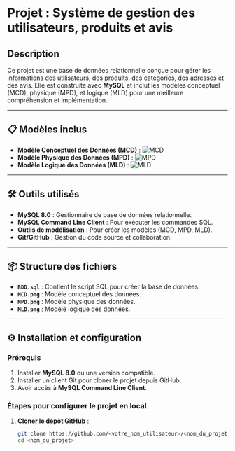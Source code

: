 # Projet : Système de gestion des utilisateurs, produits et avis

## Description
Ce projet est une base de données relationnelle conçue pour gérer les informations des utilisateurs, des produits, des catégories, des adresses et des avis. Elle est construite avec **MySQL** et inclut les modèles conceptuel (MCD), physique (MPD), et logique (MLD) pour une meilleure compréhension et implémentation.

---

## 📋 Modèles inclus
- **Modèle Conceptuel des Données (MCD)** : ![MCD](MCD.png)
- **Modèle Physique des Données (MPD)** : ![MPD](MPD.png)
- **Modèle Logique des Données (MLD)** : ![MLD](MLD.png)

---

## 🛠️ Outils utilisés
- **MySQL 8.0** : Gestionnaire de base de données relationnelle.
- **MySQL Command Line Client** : Pour exécuter les commandes SQL.
- **Outils de modélisation** : Pour créer les modèles (MCD, MPD, MLD).
- **Git/GitHub** : Gestion du code source et collaboration.

---

## 📦 Structure des fichiers
- **`BDD.sql`** : Contient le script SQL pour créer la base de données.
- **`MCD.png`** : Modèle conceptuel des données.
- **`MPD.png`** : Modèle physique des données.
- **`MLD.png`** : Modèle logique des données.

---

## ⚙️ Installation et configuration

### Prérequis
1. Installer **MySQL 8.0** ou une version compatible.
2. Installer un client Git pour cloner le projet depuis GitHub.
3. Avoir accès à **MySQL Command Line Client**.

### Étapes pour configurer le projet en local
1. **Cloner le dépôt GitHub** :
   ```bash
   git clone https://github.com/<votre_nom_utilisateur>/<nom_du_projet>.git
   cd <nom_du_projet>
